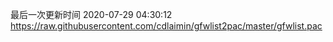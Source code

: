 最后一次更新时间 2020-07-29 04:30:12
https://raw.githubusercontent.com/cdlaimin/gfwlist2pac/master/gfwlist.pac

